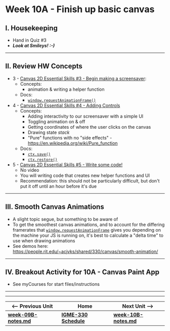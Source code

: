 # Week 10A - Finish up basic canvas

## I. Housekeeping
- Hand in Quiz #3
- ***Look at Smileys! :-)***

<hr>

## II. Review HW Concepts
- 3 - [Canvas 2D Essential Skills #3 - Begin making a screensaver](https://github.com/tonethar/IGME-330-Master/blob/master/notes/3-begin-making-screensaver.md):
  - Concepts:
    - animation & writing a helper function
  - Docs:
    - [`window.requestAnimationFrame()`](https://developer.mozilla.org/en-US/docs/Web/API/window/requestAnimationFrame)
- 4 - [Canvas 2D Essential Skills #4 - Adding Controls](https://github.com/tonethar/IGME-330-Master/blob/master/notes/4-adding-controls.md)
  - Concepts:
    - Adding interactivity to our screensaver with a simple UI
    - Toggling animation on & off
    - Getting coordinates of where the user clicks on the canvas
    - Drawing state *stack*
    - "Pure" functions with no "side effects" - https://en.wikipedia.org/wiki/Pure_function
  - Docs:
    - [`ctx.save()`](https://developer.mozilla.org/en-US/docs/Web/API/CanvasRenderingContext2D/save)
    - [`ctx.restore()`](https://developer.mozilla.org/en-US/docs/Web/API/CanvasRenderingContext2D/restore)
- 5 - [Canvas 2D Essential Skills #5 - Write some code!](https://github.com/tonethar/IGME-330-Master/blob/master/notes/5-write-some-code.md)
  - No video
  - You will writing code that creates new helper functions and UI
  - Recommendation: this should not be particularly difficult, but don't put it off until an hour before it's due

<hr>

## III. Smooth Canvas Animations

- A slight topic segue, but something to be aware of
- To get the smoothest canvas animations, and to account for the differing framerates that [`window.requestAnimationFrame`](https://developer.mozilla.org/en-US/docs/Web/API/window/requestAnimationFrame) gives you depending on the machine your JS is running on, it's best to calculate a "delta time" to use when drawing animations 
- See demos here: https://people.rit.edu/~acjvks/shared/330/canvas/smooth-animation/

<hr>

## IV. Breakout Activity for 10A - Canvas Paint App

- See myCourses for start files/instructions



<hr><hr>


| <-- Previous Unit | Home | Next Unit -->
| --- | --- | --- 
| [**week-09B-notes.md**](09B.md)  |  [**IGME-330 Schedule**](../schedule.md) | [**week-10B-notes.md**](10B.md) 
